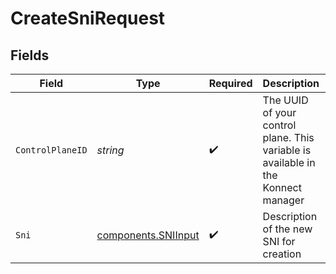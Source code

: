 # CreateSniRequest


## Fields

| Field                                                                             | Type                                                                              | Required                                                                          | Description                                                                       | Example                                                                           |
| --------------------------------------------------------------------------------- | --------------------------------------------------------------------------------- | --------------------------------------------------------------------------------- | --------------------------------------------------------------------------------- | --------------------------------------------------------------------------------- |
| `ControlPlaneID`                                                                  | *string*                                                                          | :heavy_check_mark:                                                                | The UUID of your control plane. This variable is available in the Konnect manager | 9524ec7d-36d9-465d-a8c5-83a3c9390458                                              |
| `Sni`                                                                             | [components.SNIInput](../../models/components/sniinput.md)                        | :heavy_check_mark:                                                                | Description of the new SNI for creation                                           |                                                                                   |